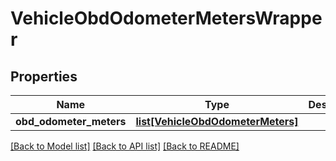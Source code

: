 # VehicleObdOdometerMetersWrapper

## Properties
Name | Type | Description | Notes
------------ | ------------- | ------------- | -------------
**obd_odometer_meters** | [**list[VehicleObdOdometerMeters]**](VehicleObdOdometerMeters.md) |  | [optional] 

[[Back to Model list]](../README.md#documentation-for-models) [[Back to API list]](../README.md#documentation-for-api-endpoints) [[Back to README]](../README.md)

